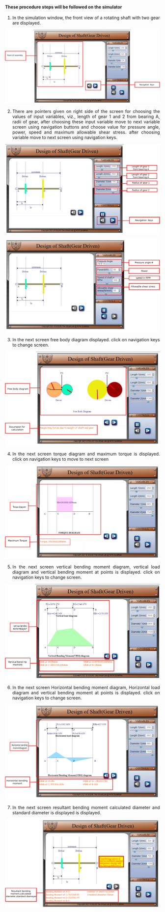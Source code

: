 #### These procedure steps will be followed on the simulator
<div style="text-align: justify">

1. In the simulation window, the front view  of a rotating shaft with two  gear are displayed.

![alt text](./images/1.png)

2. There are pointers given on right side of the screen for choosing the values of input variables, viz., length of gear 1 and 2 from bearing A, radii of gear, after choosing these input variable move to next variable screen using navigation buttons and choose value for pressure angle, power, speed and maximum allowable shear stress. after choosing variable move to next screen using navigation keys.

![alt text](./images/2.png)

![alt text](./images/2.1.png)



3. In the next screen free body diagram displayed. click on navigation keys to change screen.

![alt text](./images/3.png)


4. In the next screen torque diagram and maximum torque is displayed. click on navigation keys to move to next screen

![alt text](./images/4..png)

5. In the next screen vertical bending moment diagram, vertical load diagram and vertical bending moment at points is displayed. click on navigation keys to change screen.

![alt text](./images/5.png)

6. In the next screen Horizontal bending moment diagram, Horizontal load diagram and vertical bending moment at points is displayed. click on navigation keys to change screen.

![alt text](./images/6.png)

7. In the next screen resultant bending moment calculated diameter and standard diameter is displayed is displayed.

![alt text](./images/7.png)

</div>
<br>
